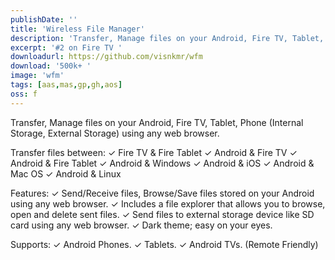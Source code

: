 ```yaml
---
publishDate: ''
title: 'Wireless File Manager'
description: 'Transfer, Manage files on your Android, Fire TV, Tablet, Phone (Internal Storage, External Storage) using any web browser.'
excerpt: '#2 on Fire TV '
downloadurl: https://github.com/visnkmr/wfm
download: '500k+ '
image: 'wfm'
tags: [aas,mas,gp,gh,aos]
oss: f
---
```


Transfer, Manage files on your Android, Fire TV, Tablet, Phone (Internal Storage, External Storage) using any web browser.

Transfer files between:
✓ Fire TV & Fire Tablet
✓ Android & Fire TV
✓ Android & Fire Tablet
✓ Android & Windows
✓ Android & iOS
✓ Android & Mac OS
✓ Android & Linux

Features:
✓ Send/Receive files, Browse/Save files stored on your Android using any web browser.
✓ Includes a file explorer that allows you to browse, open and delete sent files.
✓ Send files to external storage device like SD card using any web browser.
✓ Dark theme; easy on your eyes.

Supports:
✓ Android Phones.
✓ Tablets.
✓ Android TVs. (Remote Friendly)